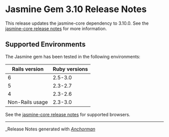 # Jasmine Gem 3.10 Release Notes

This release updates the jasmine-core dependency to 3.10.0. See the
[jasmine-core release notes](https://github.com/jasmine/jasmine/blob/main/release_notes/3.10.0.md)
for more information.

## Supported Environments

The Jasmine gem has been tested in the following environments:

| Rails version   | Ruby versions |
|-----------------|---------------|
| 6               | 2.5-3.0       |
| 5               | 2.3-2.7       |
| 4               | 2.3-2.6       |
| Non-Rails usage | 2.3-3.0       |

See the
[jasmine-core release notes](https://github.com/jasmine/jasmine/blob/main/release_notes/3.10.0.md)
for supported browsers.

------

_Release Notes generated with _[Anchorman](http://github.com/infews/anchorman)_

